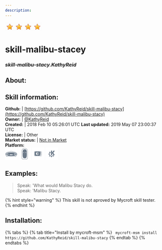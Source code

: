 ```yaml
--- 
description: 
---
```


![](../.gitbook/assets/star.png)![](../.gitbook/assets/star.png)![](../.gitbook/assets/star.png)![](../.gitbook/assets/star.png)  
# skill-malibu-stacey  
### _skill-malibu-stacy.KathyReid_  
## About:  


## Skill information:  
**Github:** | [https://github.com/KathyReid/skill-malibu-stacy](https://github.com/KathyReid/skill-malibu-stacy)  
**Owner:** | [@KathyReid](https://github.com/KathyReid)  
**Created:** | 2018 Feb 10 05:26:01 UTC  **Last updated:** 2019 May 07 23:00:37 UTC  
**License:** | Other  
**Market status:** | [Not in Market](https://market.mycroft.ai/skill/)  
**Platform:**  
 ![](../.gitbook/assets/mark-1-icon.png)  ![](../.gitbook/assets/mark-2-icon.png)  ![](../.gitbook/assets/picroft-icon.png)  ![](../.gitbook/assets/kde.png)   
## Examples:  
> Speak: 'What would Malibu Stacy do.  
> Speak: 'Malibu Stacy.  
  
{% hint style="warning" %}
This skill is not aproved by Mycroft skill tester.
{% endhint %}
    
## Installation:  
{% tabs %}
{% tab title="Install by mycroft-msm" %}
``` mycroft-msm install https://github.com/KathyReid/skill-malibu-stacy```
{% endtab %}
  {% endtabs %}
  